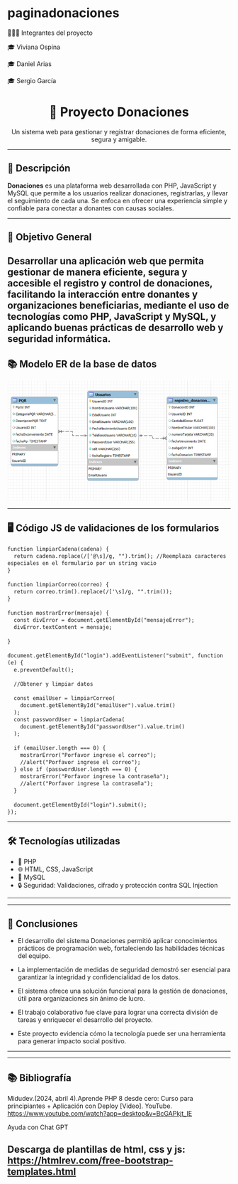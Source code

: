 # paginadonaciones


🧑‍🤝‍🧑 Integrantes del proyecto

🎓 Viviana Ospina

🎓 Daniel Arias

🎓 Sergio García


<h1 align="center">🤝 Proyecto Donaciones</h1>

<p align="center">
  Un sistema web para gestionar y registrar donaciones de forma eficiente, segura y amigable.
</p>

---

## 🧩 Descripción

**Donaciones** es una plataforma web desarrollada con PHP, JavaScript y MySQL que permite a los usuarios realizar donaciones, registrarlas, y llevar el seguimiento de cada una. Se enfoca en ofrecer una experiencia simple y confiable para conectar a donantes con causas sociales.

---

## 🏹 Objetivo General

Desarrollar una aplicación web que permita gestionar de manera eficiente, segura y accesible el registro y control de donaciones, facilitando la interacción entre donantes y organizaciones beneficiarias, mediante el uso de tecnologías como PHP, JavaScript y MySQL, y aplicando buenas prácticas de desarrollo web y seguridad informática.
---

## 📚 Modelo ER de la base de datos

<p align="center">
  <img src="img/Diagrama ER Donaciones.png" alt="Pantalla de inicio" width="600"/>
</p>

---

## 🖥️ Código JS de validaciones de los formularios

```
function limpiarCadena(cadena) {
  return cadena.replace(/['@\s]/g, "").trim(); //Reemplaza caracteres especiales en el formulario por un string vacio
}

function limpiarCorreo(correo) {
  return correo.trim().replace(/['\s]/g, "".trim());
}

function mostrarError(mensaje) {
  const divError = document.getElementById("mensajeError");
  divError.textContent = mensaje;

}

document.getElementById("login").addEventListener("submit", function (e) {
  e.preventDefault();

  //Obtener y limpiar datos

  const emailUser = limpiarCorreo(
    document.getElementById("emailUser").value.trim()
  );
  const passwordUser = limpiarCadena(
    document.getElementById("passwordUser").value.trim()
  );

  if (emailUser.length === 0) {
    mostrarError("Porfavor ingrese el correo");
    //alert("Porfavor ingrese el correo");
  } else if (passwordUser.length === 0) {
    mostrarError("Porfavor ingrese la contraseña");
    //alert("Porfavor ingrese la contraseña");
  }

  document.getElementById("login").submit();
});

```

---

## 🛠️ Tecnologías utilizadas

- 🐘 PHP
- 🌐 HTML, CSS, JavaScript
- 🐬 MySQL
- 🔒 Seguridad: Validaciones, cifrado y protección contra SQL Injection

---
---
## 📌 Conclusiones
- El desarrollo del sistema Donaciones permitió aplicar conocimientos prácticos de programación web, fortaleciendo las habilidades técnicas del equipo.

- La implementación de medidas de seguridad demostró ser esencial para garantizar la integridad y confidencialidad de los datos.

- El sistema ofrece una solución funcional para la gestión de donaciones, útil para organizaciones sin ánimo de lucro.

- El trabajo colaborativo fue clave para lograr una correcta división de tareas y enriquecer el desarrollo del proyecto.

- Este proyecto evidencia cómo la tecnología puede ser una herramienta para generar impacto social positivo.

---
---
## 📚 Bibliografía

Midudev.(2024, abril 4).Aprende PHP 8 desde cero: Curso para principiantes + Aplicación con Deploy
[Video]. YouTube. https://www.youtube.com/watch?app=desktop&v=BcGAPkjt_IE

Ayuda con Chat GPT

Descarga de plantillas de html, css y js: https://htmlrev.com/free-bootstrap-templates.html
---
